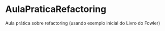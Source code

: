 # AulaPraticaRefactoring
Aula prática sobre refactoring (usando exemplo inicial do Livro do Fowler)
